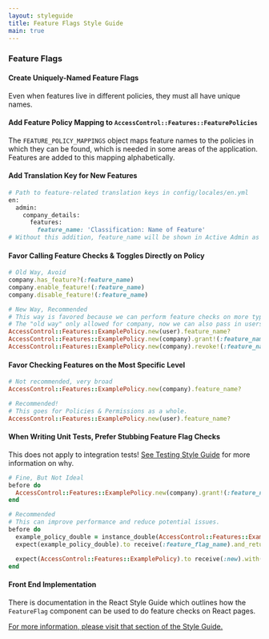 ```yaml
---
layout: styleguide
title: Feature Flags Style Guide
main: true
---
```


### Feature Flags

#### Create Uniquely-Named Feature Flags

Even when features live in different policies, they must all have unique names.

#### Add Feature Policy Mapping to `AccessControl::Features::FeaturePolicies`

The `FEATURE_POLICY_MAPPINGS` object maps feature names to the policies in which they can be found, which is needed in some areas of the application. Features are added to this mapping alphabetically.

#### Add Translation Key for New Features

```ruby
# Path to feature-related translation keys in config/locales/en.yml
en:
  admin:
    company_details:
      features:
        feature_name: 'Classification: Name of Feature'
# Without this addition, feature_name will be shown in Active Admin as "Feature Name".
```

#### Favor Calling Feature Checks & Toggles Directly on Policy

```ruby
# Old Way, Avoid
company.has_feature?(:feature_name)
company.enable_feature!(:feature_name)
company.disable_feature!(:feature_name)

# New Way, Recommended
# This way is favored because we can perform feature checks on more types of objects.
# The "old way" only allowed for company, now we can also pass in users & groups.
AccessControl::Features::ExamplePolicy.new(user).feature_name?
AccessControl::Features::ExamplePolicy.new(company).grant!(:feature_name)
AccessControl::Features::ExamplePolicy.new(company).revoke!(:feature_name)
```

#### Favor Checking Features on the Most Specific Level

```ruby
# Not recommended, very broad
AccessControl::Features::ExamplePolicy.new(company).feature_name?

# Recommended!
# This goes for Policies & Permissions as a whole.
AccessControl::Features::ExamplePolicy.new(user).feature_name?
```

#### When Writing Unit Tests, Prefer Stubbing Feature Flag Checks

This does not apply to integration tests!
[See Testing Style Guide](https://about.lessonly.engineering/styleguide/testing/#avoid-stubbing-and-mocking-in-integration-tests) for more information on why.

```ruby
# Fine, But Not Ideal
before do
  AccessControl::Features::ExamplePolicy.new(company).grant!(:feature_name)
end

# Recommended
# This can improve performance and reduce potential issues.
before do
  example_policy_double = instance_double(AccessControl::Features::ExamplePolicy)
  expect(example_policy_double).to receive(:feature_flag_name).and_return(true)

  expect(AccessControl::Features::ExamplePolicy).to receive(:new).with(company).and_return(example_policy_double)
end
```

#### Front End Implementation

There is documentation in the React Style Guide which outlines how the `FeatureFlag` component can be used to do feature checks on React pages.

[For more information, please visit that section of the Style Guide.](https://about.lessonly.engineering/styleguide/react/#featureflag-interface--in-transition---frontend-experiment)
